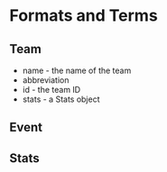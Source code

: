 # Formats and Terms


## Team
* name - the name of the team
* abbreviation
* id - the team ID
* stats - a Stats object


## Event




## Stats
